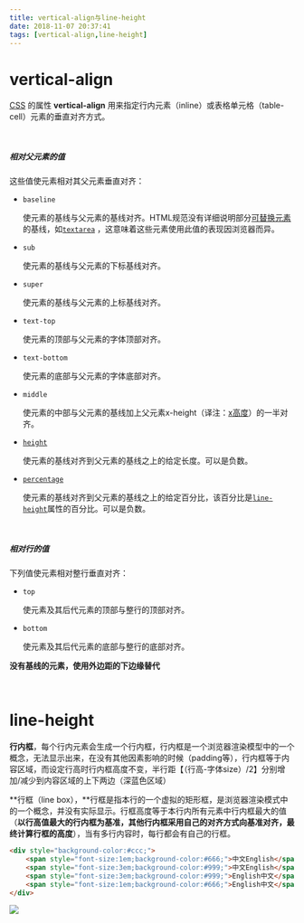 ```yaml
---
title: vertical-align与line-height
date: 2018-11-07 20:37:41
tags: [vertical-align,line-height]
---
```


# vertical-align

[CSS](https://developer.mozilla.org/en-US/docs/CSS) 的属性 **vertical-align** 用来指定行内元素（inline）或表格单元格（table-cell）元素的垂直对齐方式。 

<br/>

##### 相对父元素的值

这些值使元素相对其父元素垂直对齐：

- `baseline`

  使元素的基线与父元素的基线对齐。HTML规范没有详细说明部分[可替换元素](https://developer.mozilla.org/zh-CN/docs/Web/CSS/Replaced_element)的基线，如[`textarea`](https://developer.mozilla.org/zh-CN/docs/Web/HTML/Element/textarea) ，这意味着这些元素使用此值的表现因浏览器而异。

  

- `sub`

  使元素的基线与父元素的下标基线对齐。

  

- `super`

  使元素的基线与父元素的上标基线对齐。

  

- `text-top`

  使元素的顶部与父元素的字体顶部对齐。

  

- `text-bottom`

  使元素的底部与父元素的字体底部对齐。

  

- `middle`

  使元素的中部与父元素的基线加上父元素x-height（译注：[x高度](https://www.zhangxinxu.com/wordpress/2015/06/about-letter-x-of-css/)）的一半对齐。

  

- [`height`](https://developer.mozilla.org/zh-CN/docs/Web/CSS/length)

  使元素的基线对齐到父元素的基线之上的给定长度。可以是负数。

  

- [`percentage`](https://developer.mozilla.org/zh-CN/docs/Web/CSS/percentage)

  使元素的基线对齐到父元素的基线之上的给定百分比，该百分比是[`line-height`](https://developer.mozilla.org/zh-CN/docs/Web/CSS/line-height)属性的百分比。可以是负数。

  <br/>

##### 相对行的值

下列值使元素相对整行垂直对齐：

- `top`

  使元素及其后代元素的顶部与整行的顶部对齐。

  

- `bottom`

  使元素及其后代元素的底部与整行的底部对齐。

  

**没有基线的元素，使用外边距的下边缘替代**

<br/>

# line-height

**行内框**，每个行内元素会生成一个行内框，行内框是一个浏览器渲染模型中的一个概念，无法显示出来，在没有其他因素影响的时候（padding等），行内框等于内容区域，而设定行高时行内框高度不变，半行距【（行高-字体size）/2】分别增加/减少到内容区域的上下两边（深蓝色区域）



**行框（line box），**行框是指本行的一个虚拟的矩形框，是浏览器渲染模式中的一个概念，并没有实际显示。行框高度等于本行内所有元素中行内框最大的值（**以行高值最大的行内框为基准，其他行内框采用自己的对齐方式向基准对齐，最终计算行框的高度**），当有多行内容时，每行都会有自己的行框。



```html
<div style="background-color:#ccc;">
    <span style="font-size:1em;background-color:#666;">中文English</span>
    <span style="font-size:3em;background-color:#999;">中文English</span>
    <span style="font-size:3em;background-color:#999;">English中文</span>
    <span style="font-size:1em;background-color:#666;">English中文</span>
</div>
```

![](vertical-align与line-height\snipaste20181107_212101.png)

